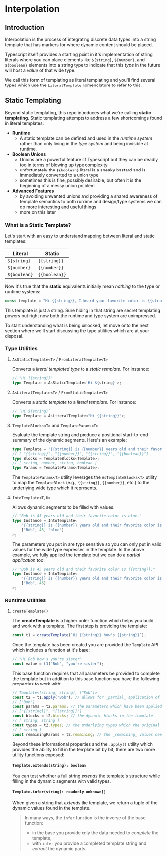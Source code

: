 # Interpolation

## Introduction

Interpolation is the process of integrating discrete data types into a string template that has markers for where dynamic content should be placed.

Typescript itself provides a starting point in it's implementation of string literals where you can place elements like `${string}`, `${number}`, and `${boolean}` elements into a string type to indicate that this _type_ in the future will host a _value_ of that wide type.

We call this form of templating as literal templating and you'll find several types which use the `LiteralTemplate` nomenclature to refer to this.

## Static Templating

Beyond static templating, this repo introduces what we're calling **static templating**. Static templating attempts to address a few shortcomings found in literal templates:

- **Runtime**
    - A static template can be defined and used in the _runtime system_ rather than only living in the _type system_ and being invisible at runtime.
- **Boolean Unions**
    - Unions are a powerful feature of Typescript but they can be deadly too in terms of blowing up type complexity
    - unfortunately the `${boolean}` literal is a sneaky bastard and is immediately converted to a union type
    - sometimes this is fine, possibly desirable, but often it is the beginning of a messy union problem
- **Advanced Features**
    - by avoiding unwanted unions and providing a shared awareness of template semantics to both runtime and design/type systems we can do more interesting and useful things
    - more on this later

### What is a Static Template?

Let's start with an easy to understand mapping between literal and static templates:

| Literal      | Static        |
| ------------ | ------------- |
| `${string}`  | `{{string}}`  |
| `${number}`  | `{{number}}`  |
| `${boolean}` | `{{boolean}}` |

Now it's true that the **static** equivalents initially mean _nothing_ to the type or runtime systems:

```ts
const template = "Hi {{string}}, I heard your favorite color is {{string}}. Wanna be friends? {{boolean}}";
```

This template is just a string. Sure hiding in that string are secret templating powers but right now both the runtime and type system are unimpressed.

To start understanding what is being unlocked, let move onto the next section where we'll start discussing the type utilities which are at your disposal.

### Type Utilities

1. `AsStaticTemplate<T>` / `FromLiteralTemplate<T>`

    Converts a _literal templated type_ to a _static template_. For instance:

    ```ts
    // "Hi {{string}}"
    type Template = AsStaticTemplate<`Hi ${string}`>;
    ```

2. `AsLiteralTemplate<T>` / `FromStaticTemplate<T>`

    Converts a _static template_ to a _literal template_. For instance:

    ```ts
    // `Hi ${string}`
    type Template = AsLiteralTemplate<"Hi {{string}}">;
    ```

3. `TemplateBlocks<T>` and `TemplateParams<T>`

    Evaluate the template string and produce a positional start-to-end summary of the dynamic segments. Here's an example:

    ```ts
    type Template = "{{string}} is {{number}} years old and their favorite color is {{string}}. Member: {{boolean}}";
    // [ "{{string}}", "{{number}}", "{{string}}", "{{boolean}}"]
    type Blocks = TemplateBlocks<Template>;
    // [ string, number, string, boolean ]
    type Params = TemplateParams<Template>;
    ```

    The `TemplateParams<T>` utility leverages the `AsTemplateBlocks<T>` utility to map the `TemplateBlock` (e.g., `{{string}}`, `{{number}}`, etc.) to the underlying wide type which it represents.

4. `IntoTemplate<T,U>`

    Allows dynamic segments to be filled with values.

    ```ts
    // "Bob is 45 years old and their favorite color is blue."
    type Instance = IntoTemplate<
        "{{string}} is {{number}} years old and their favorite color is {{string}}.",
        ["Bob", 45, "blue"]
    >;
    ```

    The parameters you put in are type sensitive so you can only put in valid values for the wide type expressed in the template. In the above example, we fully applied the template but we can do a _partial application_ too:

    ```ts
    // "Bob is 45 years old and their favorite color is {{string}}."
    type Instance = IntoTemplate<
        "{{string}} is {{number}} years old and their favorite color is {{string}}.",
        ["Bob", 45]
    >;
    ```

### Runtime Utilities

1. `createTemplate()`

    The **createTemplate** is a higher order function which helps you build and work with a template. The first step is providing the template:

    ```ts
    const t1 = createTemplate(`Hi {{string}} how's {{string}}`);
    ```

    Once the template has been created you are provided the `Template` API which includes a function at it's base:

    ```ts
    // "Hi Bob how's you're sister"
    const value = t1("Bob", "you're sister");
    ```

    This base function requires that all parameters be provided to complete the template but in addition to this base function you have the following properties to work with:

    ```ts
    // Template<[string, string], ["Bob"]>
    const t2 = t1.apply("Bob"); // allows for _partial_ application of the parameters
    // ["Bob"]
    const params = t2.params; // the parameters which have been applied so far
    // ["{{string}}", "{{string}}"]
    const blocks = t2.blocks; // the dynamic blocks in the template
    // [ string, string ]
    const types = t2.types; // the underlying types which the original template needs to be fully applied
    // [ string ]
    const remainingParams = t2.remaining; // the _remaining_ values needed to
    ```

    Beyond these informational properties and the `.apply()` utility which provides the ability to fill in the template bit by bit, there are two more utility functions exposed:

    #### `Template.extends(string): boolean`

    You can test whether a full string _extends_ the template's structure while filling in the dynamic segments with valid types.

    #### `Template.infer(string): readonly unknown[]`

    When given a string that _extends_ the template, we return a tuple of the dynamic values found in the template.

    > In many ways, the `infer` function is the inverse of the base function:
    >
    > - in the base you provide only the data needed to _complete_ the template,
    > - with `infer` you provide a completed template string and _extract_ the dynamic parts.
